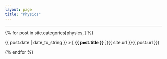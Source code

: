 ```yaml
---
layout: page
title: "Physics"
---
```


-----

{% for post in site.categories[physics, ] %}

{{ post.date | date_to_string }} » [ **{{ post.title }}** ]({{ site.url }}{{ post.url }}) 

{% endfor %}


<!-- 
{% for post in site.categories[physics, ] %}

{{ post.date | date_to_string }} » [{% capture category_name %}{{ post.category }}{% endcapture %} <a href="/category/{{ category_name }}">{{ category_name }}</a> ] » [ **{{ post.title }}** ]({{ site.url }}{{ post.url }}) 

{% endfor %}
 -->